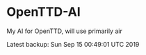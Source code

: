 # OpenTTD-AI
My AI for OpenTTD, will use primarily air

Latest backup: Sun Sep 15 00:49:01 UTC 2019
